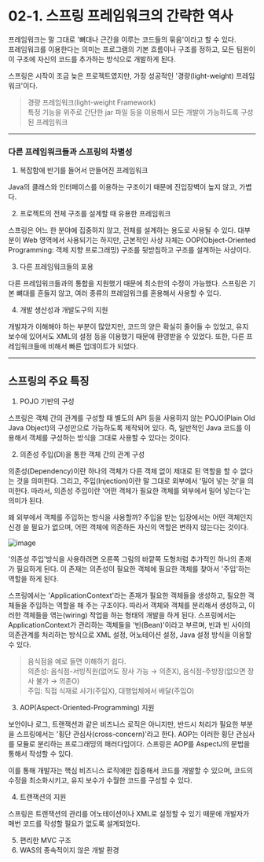 # 02-1. 스프링 프레임워크의 간략한 역사
프레임워크는 말 그대로 '뼈대나 근간을 이루는 코드들의 묶음'이라고 할 수 있다.   
프레임워크를 이용한다는 의미는 프로그램의 기본 흐름이나 구조를 정하고, 모든 팀원이 이 구조에 자신의 코드를 추가하는 방식으로 개발하게 된다.

스프링은 시작이 조금 늦은 프로젝트였지만, 가장 성공적인 '경량(light-weight) 프레임워크'이다.
> 경량 프레임워크(light-weight Framework)   
> 특정 기능을 위주로 간단한 jar 파일 등을 이용해서 모든 개발이 가능하도록 구성된 프레임워크
***
### 다른 프레임워크들과 스프링의 차별성
1. 복잡함에 반기를 들어서 만들어진 프레임워크

Java의 클래스와 인터페이스를 이용하는 구조이기 때문에 진입장벽이 높지 않고, 가볍다.

2. 프로젝트의 전체 구조를 설계할 때 유용한 프레임워크
   
스프링은 어느 한 분야에 집중하지 않고, 전체를 설계하는 용도로 사용될 수 있다. 대부분이 Web 영역에서 사용되기는 하지만,
근본적인 사상 자체는 OOP(Object-Oriented Programming: 객체 지향 프로그래밍) 구조를 뒷받침하고 구조를 설계하는 사상이다.

3. 다른 프레임워크들의 포용
   
다른 프레임워크들과의 통합을 지원했기 때문에 최소한의 수정이 가능했다. 스프링은 기본 뼈대를 흔들지 않고, 여러 종류의 프레임워크를 혼용해서 사용할 수 있다.

4. 개발 생산성과 개발도구의 지원
   
개발자가 이해해야 하는 부분이 많았지만, 코드의 양은 확실히 줄어들 수 있었고, 유지 보수에 있어서도 XML의 설정 등을 이용했기 때문에 환영받을 수 있었다.
또한, 다른 프레임워크들에 비해서 빠른 업데이트가 되었다.
***
## 스프링의 주요 특징
1. POJO 기반의 구성   

스프링은 객체 간의 관계를 구성할 때 별도의 API 등을 사용하지 않는 POJO(Plain Old Java Object)의 구성만으로 가능하도록 제작되어 있다.
즉, 일반적인 Java 코드를 이용해서 객체를 구성하는 방식을 그대로 사용할 수 있다는 것이다. 

2. 의존성 주입(DI)을 통한 객체 간의 관계 구성

의존성(Dependency)이란 하나의 객체가 다른 객체 없이 제대로 된 역할을 할 수 없다는 것을 의미한다.
그리고, 주입(Injection)이란 말 그대로 외부에서 '밀어 넣는 것'을 의미한다.
따라서, 의존성 주입이란 '어떤 객체가 필요한 객체를 외부에서 밀어 넣는다'는 의미가 된다.

왜 외부에서 객체를 주입하는 방식을 사용할까?
주입을 받는 입장에서는 어떤 객체인지 신경 쓸 필요가 없으며, 어떤 객체에 의존하든 자신의 역할은 변하지 않는다는 것이다.

![image](https://github.com/GYUNGAEEEE/Spring/assets/158580466/a8a0a353-6212-4f56-b994-96c10911f04c)

'의존성 주입'방식을 사용하려면 오른쪽 그림의 바깥쪽 도형처럼 추가적인 하나의 존재가 필요하게 된다.
이 존재는 의존성이 필요한 객체에 필요한 객체를 찾아서 '주입'하는 역할을 하게 된다.

스프링에서는 'ApplicationContext'라는 존재가 필요한 객체들을 생성하고, 필요한 객체들을 주입하는 역할을 해 주는 구조이다.
따라서 객체와 객체를 분리해서 생성하고, 이러한 객체들을 엮는(wiring) 작업을 하는 형태의 개발을 하게 된다.
스프링에서는 ApplicationContext가 관리하는 객체들을 '빈(Bean)'이라고 부르며, 빈과 빈 사이의 의존관계를 처리하는 방식으로
XML 설정, 어노테이션 설정, Java 설정 방식을 이용할 수 있다.

> 음식점을 예로 들면 이해하기 쉽다.   
> 의존성: 음식점-서빙직원(없어도 장사 가능 → 의존X), 음식점-주방장(없으면 장사 불가 → 의존O)   
> 주입: 직접 식재료 사기(주입X), 대행업체에서 배달(주입O)

3. AOP(Aspect-Oriented-Programming) 지원

보안이나 로그, 트랜잭션과 같은 비즈니스 로직은 아니지만, 반드시 처리가 필요한 부분을 스프링에서는 '횡단 관심사(cross-concern)'라고 한다.
AOP는 이러한 횡단 관심사를 모듈로 분리하는 프로그래밍의 패러다임이다.
스프링은 AOP를 AspectJ의 문법을 통해서 작성할 수 있다.

이를 통해 개발자는 핵심 비즈니스 로직에만 집중해서 코드를 개발할 수 있으며, 코드의 수정을 최소화시키고, 유지 보수가 수월한 코드를 구성할 수 있다.

4. 트랜잭션의 지원

스프링은 트랜잭션의 관리를 어노테이션이나 XML로 설정할 수 있기 때문에 개발자가 매번 코드를 작성할 필요가 없도록 설계되었다.

5. 편리한 MVC 구조
6. WAS의 종속적이지 않은 개발 환경
